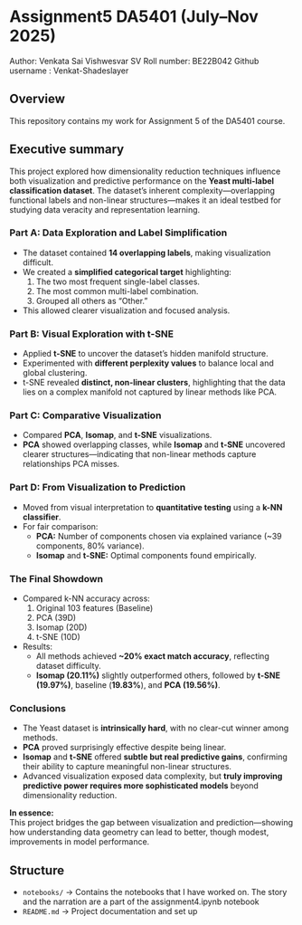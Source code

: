 # Assignment5 DA5401 (July–Nov 2025)

Author: Venkata Sai Vishwesvar SV
Roll number: BE22B042
Github username : Venkat-Shadeslayer 

## Overview
This repository contains my work for Assignment 5 of the DA5401 course. 

## Executive summary
This project explored how dimensionality reduction techniques influence both visualization and predictive performance on the **Yeast multi-label classification dataset**. The dataset’s inherent complexity—overlapping functional labels and non-linear structures—makes it an ideal testbed for studying data veracity and representation learning.

### **Part A: Data Exploration and Label Simplification**
- The dataset contained **14 overlapping labels**, making visualization difficult.  
- We created a **simplified categorical target** highlighting:
  1. The two most frequent single-label classes.  
  2. The most common multi-label combination.  
  3. Grouped all others as “Other.”  
- This allowed clearer visualization and focused analysis.

### **Part B: Visual Exploration with t-SNE**
- Applied **t-SNE** to uncover the dataset’s hidden manifold structure.  
- Experimented with **different perplexity values** to balance local and global clustering.  
- t-SNE revealed **distinct, non-linear clusters**, highlighting that the data lies on a complex manifold not captured by linear methods like PCA.

### **Part C: Comparative Visualization**
- Compared **PCA**, **Isomap**, and **t-SNE** visualizations.  
- **PCA** showed overlapping classes, while **Isomap** and **t-SNE** uncovered clearer structures—indicating that non-linear methods capture relationships PCA misses.

### **Part D: From Visualization to Prediction**
- Moved from visual interpretation to **quantitative testing** using a **k-NN classifier**.  
- For fair comparison:
  - **PCA:** Number of components chosen via explained variance (~39 components, 80% variance).  
  - **Isomap** and **t-SNE:** Optimal components found empirically.

### **The Final Showdown**
- Compared k-NN accuracy across:
  1. Original 103 features (Baseline)  
  2. PCA (39D)  
  3. Isomap (20D)  
  4. t-SNE (10D)  
- Results:
  - All methods achieved **~20% exact match accuracy**, reflecting dataset difficulty.  
  - **Isomap (20.11%)** slightly outperformed others, followed by **t-SNE (19.97%)**, baseline (**19.83%**), and **PCA (19.56%)**.  

### **Conclusions**
- The Yeast dataset is **intrinsically hard**, with no clear-cut winner among methods.  
- **PCA** proved surprisingly effective despite being linear.  
- **Isomap** and **t-SNE** offered **subtle but real predictive gains**, confirming their ability to capture meaningful non-linear structures.  
- Advanced visualization exposed data complexity, but **truly improving predictive power requires more sophisticated models** beyond dimensionality reduction.

**In essence:**  
This project bridges the gap between visualization and prediction—showing how understanding data geometry can lead to better, though modest, improvements in model performance.

## Structure
- `notebooks/` → Contains the notebooks that I have worked on. The story and the narration are a part of the assignment4.ipynb notebook
- `README.md` → Project documentation and set up
